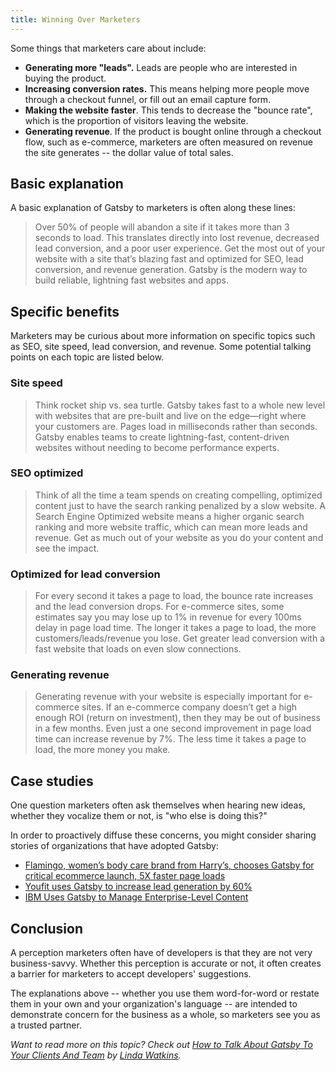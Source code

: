 ```yaml
---
title: Winning Over Marketers
---
```


Some things that marketers care about include:

- **Generating more "leads".** Leads are people who are interested in buying the product.
- **Increasing conversion rates.** This means helping more people move through a checkout funnel, or fill out an email capture form.
- **Making the website faster**. This tends to decrease the "bounce rate", which is the proportion of visitors leaving the website.
- **Generating revenue**. If the product is bought online through a checkout flow, such as e-commerce, marketers are often measured on revenue the site generates -- the dollar value of total sales.

## Basic explanation

A basic explanation of Gatsby to marketers is often along these lines:

> Over 50% of people will abandon a site if it takes more than 3 seconds to load. This translates directly into lost revenue, decreased lead conversion, and a poor user experience. Get the most out of your website with a site that’s blazing fast and optimized for SEO, lead conversion, and revenue generation. Gatsby is the modern way to build reliable, lightning fast websites and apps.

## Specific benefits

Marketers may be curious about more information on specific topics such as SEO, site speed, lead conversion, and revenue. Some potential talking points on each topic are listed below.

### Site speed

> Think rocket ship vs. sea turtle. Gatsby takes fast to a whole new level with websites that are pre-built and live on the edge—right where your customers are. Pages load in milliseconds rather than seconds. Gatsby enables teams to create lightning-fast, content-driven websites without needing to become performance experts.

### SEO optimized

> Think of all the time a team spends on creating compelling, optimized content just to have the search ranking penalized by a slow website. A Search Engine Optimized website means a higher organic search ranking and more website traffic, which can mean more leads and revenue. Get as much out of your website as you do your content and see the impact.

### Optimized for lead conversion

> For every second it takes a page to load, the bounce rate increases and the lead conversion drops. For e-commerce sites, some estimates say you may lose up to 1% in revenue for every 100ms delay in page load time. The longer it takes a page to load, the more customers/leads/revenue you lose. Get greater lead conversion with a fast website that loads on even slow connections.

### Generating revenue

> Generating revenue with your website is especially important for e-commerce sites. If an e-commerce company doesn’t get a high enough ROI (return on investment), then they may be out of business in a few months. Even just a one second improvement in page load time can increase revenue by 7%. The less time it takes a page to load, the more money you make.

## Case studies

One question marketers often ask themselves when hearing new ideas, whether they vocalize them or not, is "who else is doing this?"

In order to proactively diffuse these concerns, you might consider sharing stories of organizations that have adopted Gatsby:

- [Flamingo, women’s body care brand from Harry’s, chooses Gatsby for critical ecommerce launch, 5X faster page loads](/blog/2019-01-30-flamingo-case-study)
- [Youfit uses Gatsby to increase lead generation by 60%](/blog/2018-11-16-youfit-case-study)
- [IBM Uses Gatsby to Manage Enterprise-Level Content](/blog/2018-12-17-ibm-case-study/#big-company-big-website)

## Conclusion

A perception marketers often have of developers is that they are not very business-savvy. Whether this perception is accurate or not, it often creates a barrier for marketers to accept developers' suggestions.

The explanations above -- whether you use them word-for-word or restate them in your own and your organization's language -- are intended to demonstrate concern for the business as a whole, so marketers see you as a trusted partner.

_Want to read more on this topic? Check out [How to Talk About Gatsby To Your Clients And Team](https://www.gatsbyjs.org/blog/2019-03-07-sell-gatsby-to-clients) by [Linda Watkins](https://www.gatsbyjs.org/contributors/linda-watkins)._
